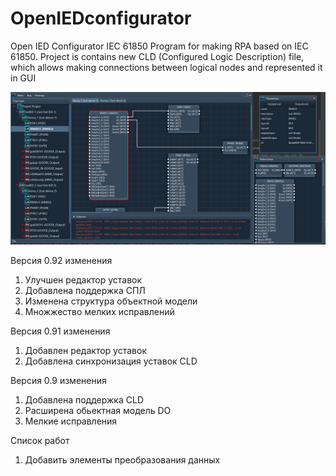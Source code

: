# OpenIEDconfigurator
Open IED Configurator IEC 61850
Program for making RPA based on IEC 61850. 
Project is contains new CLD (Configured Logic Description) file, which allows making connections between logical nodes and represented it in GUI


![alt text](screenshot.png "Open IED Configurator GUI")

Версия 0.92 изменения
1. Улучшен редактор уставок
2. Добавлена поддержка СПЛ
3. Изменена структура объектной модели
4. Множжество мелких исправлений

Версия 0.91 изменения
1. Добавлен редактор уставок
2. Добавлена синхронизация уставок CLD

Версия 0.9 изменения
1. Добавлена поддержка CLD
2. Расширена обьектная модель DO 
3. Мелкие исправления

Список работ
1. Добавить элементы преобразования данных